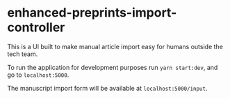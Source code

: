 # enhanced-preprints-import-controller

This is a UI built to make manual article import easy for humans outside the tech team.

To run the application for development purposes run `yarn start:dev`, and go to `localhost:5000`.

The manuscript import form will be available at `localhost:5000/input`.